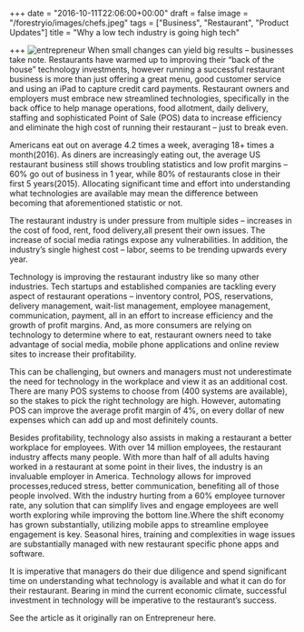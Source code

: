 +++
date = "2016-10-11T22:06:00+00:00"
draft = false
image = "/forestryio/images/chefs.jpeg"
tags = ["Business", "Restaurant", "Product Updates"]
title = "Why a low tech industry is going high tech"

+++
![entrepreneur](/forestryio/images/chefs.jpeg)
When small changes can yield big results – businesses take note. Restaurants have warmed up to improving their “back of the house” technology investments, however running a successful restaurant business is more than just offering a great menu, good customer service and using an iPad to capture credit card payments. Restaurant owners and employers must embrace new streamlined technologies, specifically in the back office to help manage operations, food allotment, daily delivery, staffing and sophisticated Point of Sale (POS) data to increase efficiency and eliminate the high cost of running their restaurant – just to break even.

Americans eat out on average 4.2 times a week, averaging 18+ times a month(2016). As diners are increasingly eating out, the average US restaurant business still shows troubling statistics and low profit margins – 60% go out of business in 1 year, while 80% of restaurants close in their first 5 years(2015). Allocating significant time and effort into understanding what technologies are available may mean the difference between becoming that aforementioned statistic or not.

The restaurant industry is under pressure from multiple sides – increases in the cost of food, rent, food delivery,all present their own issues. The increase of social media ratings expose any vulnerabilities.
In addition, the industry’s single highest cost – labor, seems to be trending upwards every year.

Technology is improving the restaurant industry like so many other industries. Tech startups and established companies are tackling every aspect of restaurant operations – inventory control, POS, reservations, delivery management, wait-list management, employee management, communication, payment, all in an effort to increase efficiency and the growth of profit margins. And, as more consumers are relying on technology to determine where to eat, restaurant owners need to take advantage of social media, mobile phone applications and online review sites to increase their profitability.

This can be challenging, but owners and managers must not underestimate the need for technology in the workplace and view it as an additional cost. There are many POS systems to choose from (400 systems are available), so the stakes to pick the right technology are high. However, automating POS can improve the average profit margin of 4%, on every dollar of new expenses which can add up and most definitely counts.

Besides profitability, technology also assists in making a restaurant a better workplace for employees. With over 14 million employees, the restaurant industry affects many people. With more than half of all adults having worked in a restaurant at some point in their lives, the industry is an invaluable employer in America. Technology allows for improved processes,reduced stress, better communication, benefiting all of those people involved. With the industry hurting from a 60% employee turnover rate, any solution that can simplify lives and engage employees are well worth exploring while improving the bottom line.Where the shift economy has grown substantially, utilizing mobile apps to streamline employee engagement is key. Seasonal hires, training and complexities in wage issues are substantially managed with new restaurant specific phone apps and software.

It is imperative that managers do their due diligence and spend significant time on understanding what technology is available and what it can do for their restaurant. Bearing in mind the current economic climate, successful investment in technology will be imperative to the restaurant’s success.
 
See the article as it originally ran on Entrepreneur here. 
